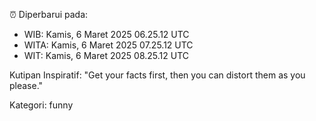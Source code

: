 ⏰ Diperbarui pada:
- WIB: Kamis, 6 Maret 2025 06.25.12 UTC
- WITA: Kamis, 6 Maret 2025 07.25.12 UTC
- WIT: Kamis, 6 Maret 2025 08.25.12 UTC

Kutipan Inspiratif:
"Get your facts first, then you can distort them as you please."


Kategori: funny

